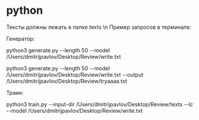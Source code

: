 # python
Тексты должны лежать в папке texts \n
Пример запросов в терминале: 

Генератор:

python3 generate.py --length 50 --model /Users/dmitrijpavlov/Desktop/Review/write.txt

python3 generate.py --length 50 --model /Users/dmitrijpavlov/Desktop/Review/write.txt --output /Users/dmitrijpavlov/Desktop/Review/tryaaaa.txt

Траин:

python3 train.py --input-dir /Users/dmitrijpavlov/Desktop/Review/texts --lc --model /Users/dmitrijpavlov/Desktop/Review/write.txt
